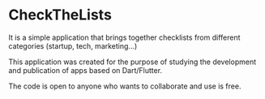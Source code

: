 # CheckTheLists

It is a simple application that brings together checklists from different categories (startup, tech, marketing...)

This application was created for the purpose of studying the development and publication of apps based on Dart/Flutter.

The code is open to anyone who wants to collaborate and use is free.
